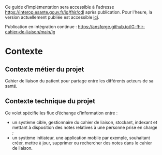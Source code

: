 Ce guide d'implémentation sera accessible à l'adresse https://interop.esante.gouv.fr/ig/fhir/cdl après publication. Pour l'heure, la version actuellement publiée est accessible [ici](esante.gouv.fr/volet-cahier-de-liaison).

Publication en intégration continue : https://ansforge.github.io/IG-fhir-cahier-de-liaison/main/ig

# Contexte

## Contexte métier du projet

Cahier de liaison du patient pour partage entre les différents acteurs de sa santé.

## Contexte technique du projet

Ce volet spécifie les flux d’échange d’information entre :

* un système cible, gestionnaire du cahier de liaison, stockant, indexant et mettant à disposition des notes relatives à une personne prise en charge ;
* un système initiateur, une application mobile par exemple, souhaitant créer, mettre à jour, supprimer ou rechercher des notes dans le cahier de liaison.


